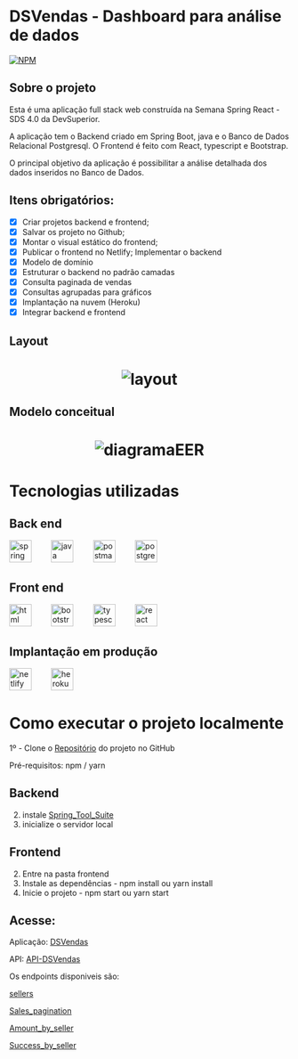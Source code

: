 # DSVendas - Dashboard para análise de dados

[![NPM](https://img.shields.io/npm/l/react)](https://github.com/devsuperior/sds1-wmazoni/blob/master/LICENSE)

## Sobre o projeto

Esta é uma aplicação full stack web construída na Semana Spring React - SDS 4.0 da DevSuperior.

A aplicação tem o Backend criado em Spring Boot, java e o Banco de Dados Relacional Postgresql.
O Frontend é feito com React, typescript e Bootstrap.

O principal objetivo da aplicação é possibilitar a análise detalhada dos dados inseridos no Banco de Dados.

## Itens obrigatórios:

- [x] Criar projetos backend e frontend;
- [x] Salvar os projeto no Github;
- [x] Montar o visual estático do frontend;
- [x] Publicar o frontend no Netlify;
      Implementar o backend
- [x] Modelo de domínio
- [x] Estruturar o backend no padrão camadas
- [x] Consulta paginada de vendas
- [x] Consultas agrupadas para gráficos
- [x] Implantação na nuvem (Heroku)
- [x] Integrar backend e frontend

## Layout

<h1 align="center">
  <img alt="layout" title="#layout pagina Web" src="./assets/home.png" />
</h1>

## Modelo conceitual

<h1 align="center">
  <img alt="diagramaEER" title="#DiagramaEER" src="./src/assets/sds3-mc.png" />
</h1>

# Tecnologias utilizadas

## Back end

<img src="https://spring.io/images/logo-spring-tools-gear-3dbfa4e3714afa9d58885422ec7ac8e5.svg" alt="spring" width="40" height="40" style="max-width:100%;" /> &nbsp; &nbsp; &nbsp; &nbsp;
<img src="https://cdn.icon-icons.com/icons2/2415/PNG/512/java_original_wordmark_logo_icon_146459.png" alt="java" width="40" height="40" style="max-width:100%;" /> &nbsp; &nbsp; &nbsp; &nbsp;
<img src="https://cdn.icon-icons.com/icons2/3053/PNG/512/postman_macos_bigsur_icon_189815.png" alt="postman" width="40" height="40" style="max-width:100%;" /> &nbsp; &nbsp; &nbsp; &nbsp;
<img src="https://cdn.icon-icons.com/icons2/2415/PNG/512/postgresql_plain_wordmark_logo_icon_146390.png" alt="postgresql" width="40" height="40" style="max-width:100%;" /> &nbsp; &nbsp; &nbsp; &nbsp;

## Front end

<img src="https://cdn.icon-icons.com/icons2/2415/PNG/512/html_original_wordmark_logo_icon_146478.png" alt="html" width="40" height="40" style="max-width:100%;" /> &nbsp; &nbsp; &nbsp; &nbsp;
<img src="https://cdn.icon-icons.com/icons2/2415/PNG/512/bootstrap_plain_logo_icon_146619.png" alt="bootstrap" width="40" height="40" style="max-width:100%;" /> &nbsp; &nbsp; &nbsp; &nbsp;
<img src="https://cdn.icon-icons.com/icons2/2107/PNG/512/file_type_typescript_official_icon_130107.png" alt="typescript" width="40" height="40" style="max-width:100%;" /> &nbsp; &nbsp; &nbsp; &nbsp;
<img src="https://cdn.icon-icons.com/icons2/2415/PNG/512/react_original_wordmark_logo_icon_146375.png" alt="react" width="40" height="40" style="max-width:100%;" /> &nbsp; &nbsp; &nbsp; &nbsp;

## Implantação em produção

<img src="https://cdn.icon-icons.com/icons2/2699/PNG/512/netlify_logo_icon_169924.png" alt="netlify" width="40" height="40" style="max-width:100%;" /> &nbsp; &nbsp; &nbsp; &nbsp;
<img src="https://cdn.icon-icons.com/icons2/2415/PNG/512/heroku_plain_wordmark_logo_icon_146480.png" alt="heroku" width="40" height="40" style="max-width:100%;" /> &nbsp; &nbsp; &nbsp; &nbsp;

# Como executar o projeto localmente

1º - Clone o [Repositório](https://github.com/renatomak/projeto-sds3) do projeto no GitHub

Pré-requisitos: npm / yarn

## Backend

2. instale [Spring_Tool_Suite](https://spring.io/tools)
3. inicialize o servidor local

## Frontend

2. Entre na pasta frontend
3. Instale as dependências - npm install ou yarn install
4. Inicie o projeto - npm start ou yarn start

## Acesse:

Aplicação: [DSVendas](https://dsvendas-marques.netlify.app/)

API: [API-DSVendas](https://sds3-renatomak.herokuapp.com/)

Os endpoints disponiveis são:

[sellers](https://sds3-renatomak.herokuapp.com/sellers)

[Sales_pagination](https://sds3-renatomak.herokuapp.com/sales?page=1&sort=date,desc)

[Amount_by_seller](https://sds3-renatomak.herokuapp.com/sales/amount-by-seller)

[Success_by_seller](https://sds3-renatomak.herokuapp.com/sales/success-by-seller)
